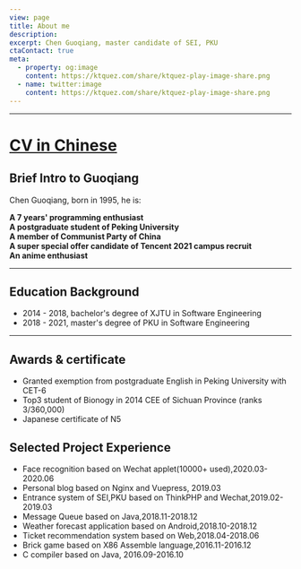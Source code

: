 ```yaml
---
view: page
title: About me
description: 
excerpt: Chen Guoqiang, master candidate of SEI, PKU
ctaContact: true
meta:
  - property: og:image
    content: https://ktquez.com/share/ktquez-play-image-share.png
  - name: twitter:image
    content: https://ktquez.com/share/ktquez-play-image-share.png
---
```


---

# [CV in Chinese](https://www.robinchen95.com/documents/Intro.pdf)  

## Brief Intro to Guoqiang   

Chen Guoqiang, born in 1995, he is:  

**A 7 years' programming enthusiast**  
**A postgraduate student of Peking University**  
**A member of Communist Party of China**  
**A super special offer candidate of Tencent 2021 campus recruit**  
**An anime enthusiast**  

---

## Education Background

+ 2014 - 2018, bachelor's degree of XJTU in Software Engineering  
+ 2018 - 2021, master's degree of PKU in Software Engineering  

------

## Awards & certificate

+ Granted exemption from postgraduate English in Peking University with CET-6  
+ Top3 student of Bionogy in 2014 CEE of Sichuan Province (ranks 3/360,000)  
+ Japanese certificate of N5  

## Selected Project Experience

+ Face recognition based on Wechat applet(10000+ used),2020.03-2020.06
+ Personal blog based on Nginx and Vuepress, 2019.03
+ Entrance system of SEI,PKU based on ThinkPHP and Wechat,2019.02-2019.03
+ Message Queue based on Java,2018.11-2018.12
+ Weather forecast application based on Android,2018.10-2018.12
+ Ticket recommendation system based on Web,2018.04-2018.06
+ Brick game based on X86 Assemble language,2016.11-2016.12
+ C compiler based on Java, 2016.09-2016.10

